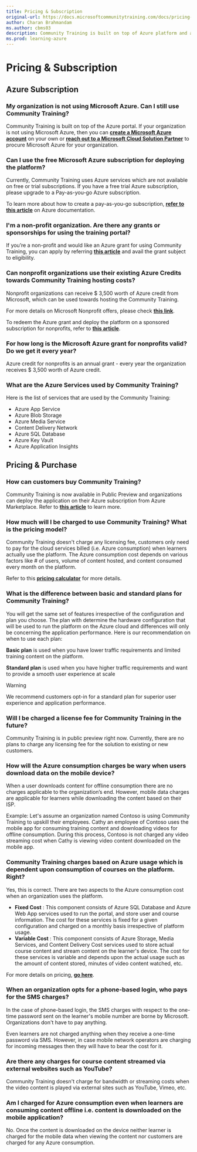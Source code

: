 ```yaml
---
title: Pricing & Subscription
original-url: https://docs.microsoftcommunitytraining.com/docs/pricing-subscription
author: Charan Brahmandam
ms.author: cbms03
description: Community Training is built on top of Azure platform and available only on the Azure portal.
ms.prod: learning-azure
---
```


# Pricing & Subscription

## Azure Subscription

### My organization is not using Microsoft Azure. Can I still use Community Training?

Community Training is built on top of the Azure portal.
If your organization is not using Microsoft Azure, then you can [**create a Microsoft Azure account**](https://azure.microsoft.com/) on your own or [**reach out to a Microsoft Cloud Solution Partner**](https://partner.microsoft.com/membership/cloud-solution-provider/find-a-provider) to procure Microsoft Azure for your organization.

### Can I use the free Microsoft Azure subscription for deploying the platform?

Currently, Community Training uses Azure services which are not available on free or trial subscriptions. If you have a free trial Azure subscription, please upgrade to a Pay-as-you-go Azure subscription.

To learn more about how to create a pay-as-you-go subscription, [**refer to this article**](https://azure.microsoft.com/pricing/purchase-options/pay-as-you-go/) on Azure documentation.

### I'm a non-profit organization. Are there any grants or sponsorships for using the training portal?

If you’re a non-profit and would like an Azure grant for using Community Training, you can apply by referring **[this article](../infrastructure-management/install-your-platform-instance/setup-platform-instance-on-azure-subscription-for-nonprofits.md)** and avail the grant subject to eligibility.

### Can nonprofit organizations use their existing Azure Credits towards Community Training hosting costs?

Nonprofit organizations can receive $ 3,500 worth of Azure credit from Microsoft, which can be used towards hosting the Community Training.

For more details on Microsoft Nonprofit offers, please check  [**this link**](https://nonprofit.microsoft.com/register).

To redeem the Azure grant and deploy the platform on a sponsored subscription for nonprofits, refer to [**this article**](../infrastructure-management/install-your-platform-instance/setup-platform-instance-on-azure-subscription-for-nonprofits.md).  

### For how long is the Microsoft Azure grant for nonprofits valid? Do we get it every year?

Azure credit for nonprofits is an annual grant - every year the organization receives $ 3,500 worth of Azure credit.  

### What are the Azure Services used by Community Training?

Here is the list of services that are used by the Community Training:

* Azure App Service
* Azure Blob Storage
* Azure Media Service
* Content Delivery Network
* Azure SQL Database
* Azure Key Vault
* Azure Application Insights

## Pricing & Purchase

### How can customers buy Community Training?

Community Training is now available in Public Preview and organizations can deploy the application on their Azure subscription from  Azure Marketplace. Refer to **[this article](../infrastructure-management/install-your-platform-instance/installation-overview.md)**  to learn more.

### How much will I be charged to use Community Training? What is the pricing model?

Community Training doesn't charge any licensing fee, customers only need to pay for the cloud services billed (i.e. Azure consumption) when learners actually use the platform. The Azure consumption cost depends on various factors like # of users, volume of content hosted, and content consumed every month on the platform.

Refer to this [**pricing calculator**](https://communitytraining.microsoft.com/pricing/) for more details.

### What is the difference between basic and standard plans for Community Training?

You will get the same set of features irrespective of the configuration and plan you choose. The plan with determine the hardware configuration that will be used to run the platform on the Azure cloud and differences will only be concerning the application performance. Here is our recommendation on when to use each plan:

**Basic plan** is used when you have lower traffic requirements and limited training content on the platform.

**Standard plan** is used when you have higher traffic requirements and want to provide a smooth user experience at scale

> [!WARNING]  
> We recommend customers opt-in for a standard plan for superior user experience and application performance.

### Will I be charged a license fee for Community Training in the future?

Community Training is in public preview right now. Currently, there are no plans to charge any licensing fee for the solution to existing or new customers.

### How will the Azure consumption charges be wary when users download data on the mobile device?

When a user downloads content for offline consumption there are no charges applicable to the organization’s end. However, mobile data charges are applicable for learners while downloading the content based on their ISP.

Example: Let's assume an organization named Contoso is using  Community Training to upskill their employees. Cathy an employee of Contoso uses the mobile app for consuming training content and downloading videos for offline consumption. During this process, Contoso is not charged any video streaming cost when Cathy is viewing video content downloaded on the mobile app.

### Community Training charges based on Azure usage which is dependent upon consumption of courses on the platform. Right?

Yes, this is correct. There are two aspects to the Azure consumption cost when an organization uses the platform.  

* **Fixed Cost** : This component consists of Azure SQL Database and Azure Web App services used to run the portal, and store user and course information. The cost for these services is fixed for a given configuration and charged on a monthly basis irrespective of platform usage.
* **Variable Cost** : This component consists of Azure Storage, Media Services, and Content Delivery Cost services used to store actual course content and stream content on the learner's device. The cost for these services is variable and depends upon the actual usage such as the amount of content stored, minutes of video content watched, etc.

For more details on pricing, [**go here**](https://communitytraining.microsoft.com/pricing/).

### When an organization opts for a phone-based login, who pays for the SMS charges?

In the case of phone-based login, the SMS charges with respect to the one-time password sent on the learner's mobile number are borne by Microsoft.  Organizations don't have to pay anything.

Even learners are not charged anything when they receive a one-time password via SMS. However, in case mobile network operators are charging for incoming messages then they will have to bear the cost for it.

### Are there any charges for course content streamed via external websites such as YouTube?

Community Training doesn't charge for bandwidth or streaming costs when the video content is played via external sites such as YouTube, Vimeo, etc.  

### Am I charged for Azure consumption even when learners are consuming content offline i.e. content is downloaded on the mobile application?

No. Once the content is downloaded on the device neither learner is charged for the mobile data when viewing the content nor customers are charged for any Azure consumption.
